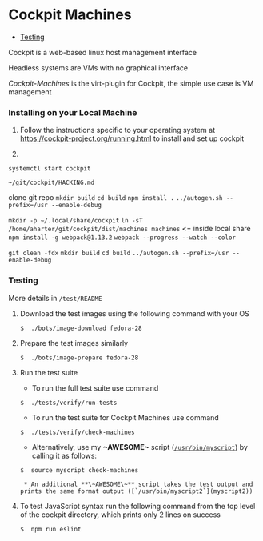 # Cockpit Machines
* [Testing](cockpit.md#testing)

Cockpit is a web-based linux host management interface  

Headless systems are VMs with no graphical interface  

*Cockpit-Machines* is the virt-plugin for Cockpit, the simple use case is VM management

### Installing on your Local Machine
1. Follow the instructions specific to your operating system at https://cockpit-project.org/running.html to install and set up cockpit

2.

`systemctl start cockpit`

`~/git/cockpit/HACKING.md`


clone git repo
`mkdir build`
`cd build`
`npm install .`
`../autogen.sh --prefix=/usr --enable-debug`

`mkdir -p ~/.local/share/cockpit`
`ln -sT /home/aharter/git/cockpit/dist/machines machines` <= inside local share
`npm install -g webpack@1.13.2`
`webpack --progress --watch --color`


`git clean -fdx`
`mkdir build`
`cd build`
`../autogen.sh --prefix=/usr --enable-debug`


### Testing
More details in `/test/README`

1. Download the test images using the following command with your OS

    ```
    $  ./bots/image-download fedora-28
    ```

2. Prepare the test images similarly

    ```
    $  ./bots/image-prepare fedora-28
    ```

3. Run the test suite

    * To run the full test suite use command

    ```
    $  ./tests/verify/run-tests
    ```

    * To run the test suite for Cockpit Machines use command

    ```
    $  ./tests/verify/check-machines
    ```

    * Alternatively, use my **\~AWESOME\~** script ([`/usr/bin/myscript`](myscript)) by calling it as follows:

    ```
    $  source myscript check-machines
    ```
        * An additional **\~AWESOME\~** script takes the test output and prints the same format output ([`/usr/bin/myscript2`](myscript2))

4. To test JavaScript syntax run the following command from the top level of the cockpit directory, which prints only 2 lines on success

    ```
    $  npm run eslint
    ```
